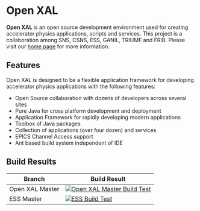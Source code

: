# Open XAL

**Open XAL** is an open source development environment used for creating accelerator physics applications, scripts and services. This project is a collaboration among SNS, CSNS, ESS, GANIL, TRIUMF and FRIB. Please visit our [home page](https://openxal.github.io) for more information.

## Features

Open XAL is designed to be a flexible application framework for developing accelerator physics applications with the following features:

- Open Source collaboration with dozens of developers across several sites
- Pure Java for cross platform development and deployment
- Application Framework for rapidly developing modern applications
- Toolbox of Java packages
- Collection of applications (over four dozen) and services
- EPICS Channel Access support
- Ant based build system independent of IDE

## Build Results

Branch | Build Result
------ | ------------
Open XAL Master | [![Open XAL Master Build Test](https://travis-ci.org/openxal/openxal.svg)](https://travis-ci.org/openxal/openxal)
ESS Master | [![ESS Build Test](https://gitlab01.esss.lu.se/ess-crs/openxal/badges/site.ess.master/build.svg)](https://gitlab01.esss.lu.se/ess-crs/openxal/builds)




